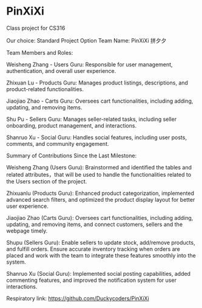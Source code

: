 # PinXiXi
Class project for CS316

Our choice: Standard Project Option
Team Name: PinXiXi 拼夕夕

Team Members and Roles:

Weisheng Zhang - Users Guru: Responsible for user management, authentication, and overall user experience.

Zhixuan Lu - Products Guru: Manages product listings, descriptions, and product-related functionalities.

Jiaojiao Zhao - Carts Guru: Oversees cart functionalities, including adding, updating, and removing items.

Shu Pu - Sellers Guru: Manages seller-related tasks, including seller onboarding, product management, and interactions.

Shanruo Xu - Social Guru: Handles social features, including user posts, comments, and community engagement.



Summary of Contributions Since the Last Milestone:

Weisheng Zhang (Users Guru): Brainstormed and identified the tables and related attributes，that will be used to handle the functionalities related to the Users section of the project.

Zhixuanlu (Products Guru): Enhanced product categorization, implemented advanced search filters, and optimized the product display layout for better user experience.

Jiaojiao Zhao (Carts Guru): Oversees cart functionalities, including adding, updating, and removing items, and connect customers, sellers and the webpage timely.

Shupu (Sellers Guru): Enable sellers to update stock, add/remove products, and fulfill orders. Ensure accurate inventory tracking when orders are placed and work with the team to integrate these features smoothly into the system.

Shanruo Xu (Social Guru): Implemented social posting capabilities, added commenting features, and improved the notification system for user interactions.

Respiratory link: https://github.com/Duckycoders/PinXiXi
